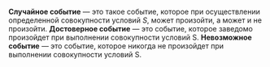 **Случайное событие** — это такое событие, которое при осуществлении определенной совокупности условий $S$, может произойти, а может и не произойти.
**Достоверное событие** — это событие, которое заведомо произойдет при выполнении совокупности условий S.
**Невозможное событие** — это событие, которое никогда не произойдет при выполнении совокупности условий S.
